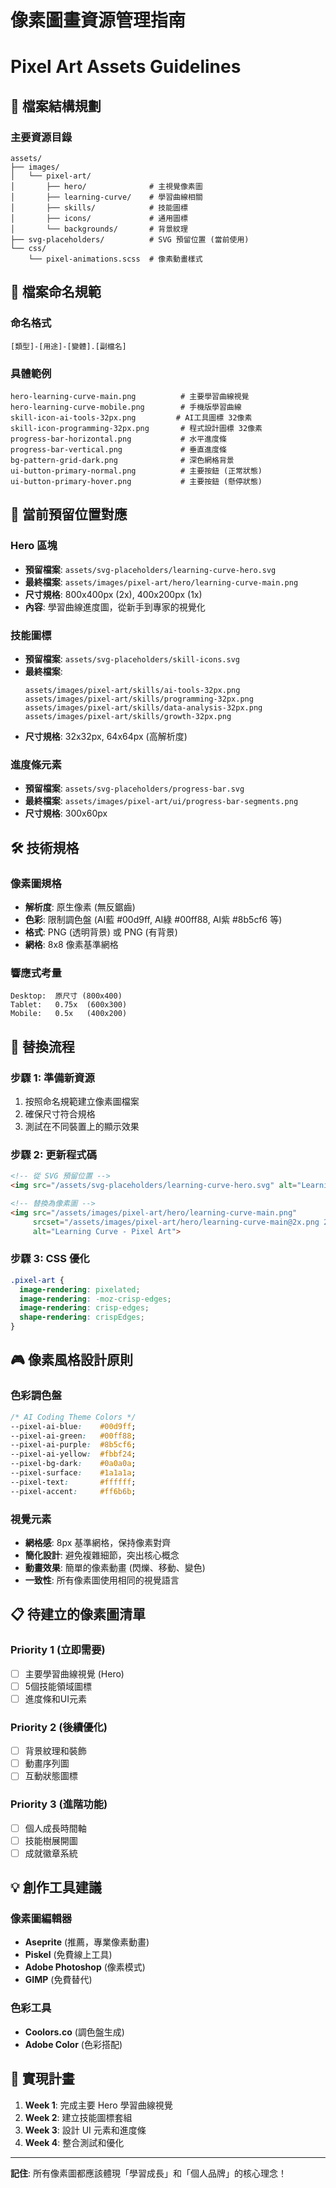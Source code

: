 # 像素圖畫資源管理指南
# Pixel Art Assets Guidelines

## 📁 檔案結構規劃

### 主要資源目錄
```
assets/
├── images/
│   └── pixel-art/
│       ├── hero/              # 主視覺像素圖
│       ├── learning-curve/    # 學習曲線相關
│       ├── skills/            # 技能圖標
│       ├── icons/             # 通用圖標
│       └── backgrounds/       # 背景紋理
├── svg-placeholders/          # SVG 預留位置 (當前使用)
└── css/
    └── pixel-animations.scss  # 像素動畫樣式
```

## 🎨 檔案命名規範

### 命名格式
```
[類型]-[用途]-[變體].[副檔名]
```

### 具體範例
```
hero-learning-curve-main.png          # 主要學習曲線視覺
hero-learning-curve-mobile.png        # 手機版學習曲線
skill-icon-ai-tools-32px.png         # AI工具圖標 32像素
skill-icon-programming-32px.png       # 程式設計圖標 32像素
progress-bar-horizontal.png           # 水平進度條
progress-bar-vertical.png             # 垂直進度條
bg-pattern-grid-dark.png              # 深色網格背景
ui-button-primary-normal.png          # 主要按鈕 (正常狀態)
ui-button-primary-hover.png           # 主要按鈕 (懸停狀態)
```

## 🎯 當前預留位置對應

### Hero 區塊
- **預留檔案**: `assets/svg-placeholders/learning-curve-hero.svg`
- **最終檔案**: `assets/images/pixel-art/hero/learning-curve-main.png`
- **尺寸規格**: 800x400px (2x), 400x200px (1x)
- **內容**: 學習曲線進度圖，從新手到專家的視覺化

### 技能圖標
- **預留檔案**: `assets/svg-placeholders/skill-icons.svg`
- **最終檔案**: 
  ```
  assets/images/pixel-art/skills/ai-tools-32px.png
  assets/images/pixel-art/skills/programming-32px.png
  assets/images/pixel-art/skills/data-analysis-32px.png
  assets/images/pixel-art/skills/growth-32px.png
  ```
- **尺寸規格**: 32x32px, 64x64px (高解析度)

### 進度條元素
- **預留檔案**: `assets/svg-placeholders/progress-bar.svg`
- **最終檔案**: `assets/images/pixel-art/ui/progress-bar-segments.png`
- **尺寸規格**: 300x60px

## 🛠️ 技術規格

### 像素圖規格
- **解析度**: 原生像素 (無反鋸齒)
- **色彩**: 限制調色盤 (AI藍 #00d9ff, AI綠 #00ff88, AI紫 #8b5cf6 等)
- **格式**: PNG (透明背景) 或 PNG (有背景)
- **網格**: 8x8 像素基準網格

### 響應式考量
```
Desktop:  原尺寸 (800x400)
Tablet:   0.75x  (600x300) 
Mobile:   0.5x   (400x200)
```

## 🔄 替換流程

### 步驟 1: 準備新資源
1. 按照命名規範建立像素圖檔案
2. 確保尺寸符合規格
3. 測試在不同裝置上的顯示效果

### 步驟 2: 更新程式碼
```html
<!-- 從 SVG 預留位置 -->
<img src="/assets/svg-placeholders/learning-curve-hero.svg" alt="Learning Curve">

<!-- 替換為像素圖 -->
<img src="/assets/images/pixel-art/hero/learning-curve-main.png" 
     srcset="/assets/images/pixel-art/hero/learning-curve-main@2x.png 2x"
     alt="Learning Curve - Pixel Art">
```

### 步驟 3: CSS 優化
```css
.pixel-art {
  image-rendering: pixelated;
  image-rendering: -moz-crisp-edges;
  image-rendering: crisp-edges;
  shape-rendering: crispEdges;
}
```

## 🎮 像素風格設計原則

### 色彩調色盤
```css
/* AI Coding Theme Colors */
--pixel-ai-blue:    #00d9ff;
--pixel-ai-green:   #00ff88;
--pixel-ai-purple:  #8b5cf6;
--pixel-ai-yellow:  #fbbf24;
--pixel-bg-dark:    #0a0a0a;
--pixel-surface:    #1a1a1a;
--pixel-text:       #ffffff;
--pixel-accent:     #ff6b6b;
```

### 視覺元素
- **網格感**: 8px 基準網格，保持像素對齊
- **簡化設計**: 避免複雜細節，突出核心概念
- **動畫效果**: 簡單的像素動畫 (閃爍、移動、變色)
- **一致性**: 所有像素圖使用相同的視覺語言

## 📋 待建立的像素圖清單

### Priority 1 (立即需要)
- [ ] 主要學習曲線視覺 (Hero)
- [ ] 5個技能領域圖標
- [ ] 進度條和UI元素

### Priority 2 (後續優化)
- [ ] 背景紋理和裝飾
- [ ] 動畫序列圖
- [ ] 互動狀態圖標

### Priority 3 (進階功能)
- [ ] 個人成長時間軸
- [ ] 技能樹展開圖
- [ ] 成就徽章系統

## 💡 創作工具建議

### 像素圖編輯器
- **Aseprite** (推薦，專業像素動畫)
- **Piskel** (免費線上工具)
- **Adobe Photoshop** (像素模式)
- **GIMP** (免費替代)

### 色彩工具
- **Coolors.co** (調色盤生成)
- **Adobe Color** (色彩搭配)

## 🚀 實現計畫

1. **Week 1**: 完成主要 Hero 學習曲線視覺
2. **Week 2**: 建立技能圖標套組  
3. **Week 3**: 設計 UI 元素和進度條
4. **Week 4**: 整合測試和優化

---

**記住**: 所有像素圖都應該體現「學習成長」和「個人品牌」的核心理念！